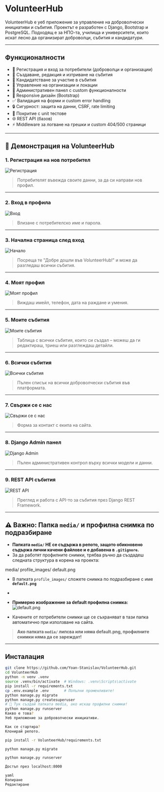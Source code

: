 # VolunteerHub

VolunteerHub е уеб приложение за управление на доброволчески инициативи и събития. Проектът е разработен с Django, Bootstrap и PostgreSQL. Подходящ е за НПО-та, училища и университети, които искат лесно да организират доброволци, събития и кандидатури.

---

## Функционалности

- 🔑 Регистрация и вход за потребители (доброволци и организации)
- 📅 Създаване, редакция и изтриване на събития
- 📝 Кандидатстване за участие в събития
- 🏢 Управление на организации и локации
- 📄 Административен панел с custom функционалности
- 📱 Responsive дизайн (Bootstrap)
- ✅ Валидация на форми и custom error handling
- 🔒 Сигурност: защита на данни, CSRF, rate limiting
- 🧪 Покритие с unit тестове
- 🌐 REST API (базов)
- ⚡ Middleware за логване на грешки и custom 404/500 страници

---

## 📸 Демонстрация на VolunteerHub

### 1. Регистрация на нов потребител
![Регистрация](Screenshot1.png)
> Потребителят въвежда своите данни, за да си направи нов профил.

---

### 2. Вход в профила
![Вход](Screenshot2.png)
> Влизане с потребителско име и парола.

---

### 3. Начална страница след вход
![Начало](Screenshot3.png)
> Посреща те "Добре дошли във VolunteerHub!" и може да разгледаш всички събития.

---

### 4. Моят профил
![Моят профил](Screenshot4.png)
> Виждаш имейл, телефон, дата на раждане и умения.

---

### 5. Моите събития
![Моите събития](Screenshot5.png)
> Таблица с всички събития, които си създал – можеш да ги редактираш, триеш или разглеждаш детайли.

---

### 6. Всички събития
![Всички събития](Screenshot6.png)
> Пълен списък на всички доброволчески събития във платформата.

---

### 7. Свържи се с нас
![Свържи се с нас](Screenshot7.png)
> Форма за контакт с екипа на сайта.

---

### 8. Django Admin панел
![Django Admin](Screenshot8.png)
> Пълен административен контрол върху всички модели и данни.

---

### 9. REST API събития
![REST API](Screenshot9.png)
> Преглед и работа с API-то за събития през Django REST Framework.

---

## ⚠️ Важно: Папка `media/` и профилна снимка по подразбиране

- **Папката `media/` НЕ се съдържа в репото, защото обикновено съдържа лични качени файлове и е добавена в `.gitignore`.**
- За да работят профилните снимки, трябва ръчно да създадеш следната структура в корена на проекта:

media/
profile_images/
default.png


- В папката `profile_images/` сложете снимка по подразбиране с име **`default.png`**
- 
- **Примерно изображение за default профилна снимка:**  
![default.png](media/profile_images/default.png)

- Качените от потребители снимки ще се съхраняват в тази папка автоматично при използване на сайта.

> **Ако папката `media/` липсва или няма default.png, профилните снимки няма да се зареждат!**

---

## Инсталация

```bash
git clone https://github.com/Yoan-Stanislav/VolunteerHub.git
cd VolunteerHub
python -m venv .venv
source .venv/bin/activate  # Windows: .venv\Scripts\activate
pip install -r requirements.txt
cp .env.example .env       # Попълни променливите!
python manage.py migrate
python manage.py createsuperuser
# 🔽 Тук създай папката media, ако искаш профилни снимки!
python manage.py runserver
Какво е това?
Уеб приложение за доброволчески инициативи.

Как се стартира?
Клонирай репото.

pip install -r VolunteerHub/requirements.txt

python manage.py migrate

python manage.py runserver

Достъп през localhost:8000

yaml
Копиране
Редактиране



